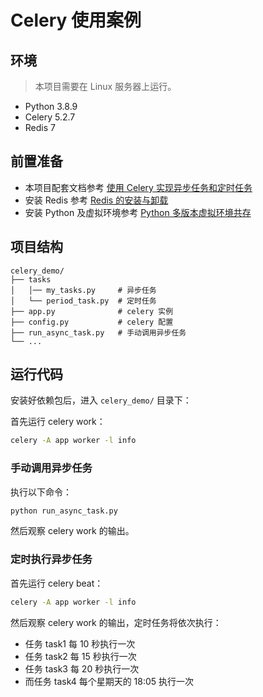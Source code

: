 # Celery 使用案例

## 环境

> 本项目需要在 Linux 服务器上运行。

* Python 3.8.9
* Celery 5.2.7
* Redis 7

## 前置准备

* 本项目配套文档参考 [使用 Celery 实现异步任务和定时任务](https://www.fedbook.cn/backend-knowledge/python/python-lib-celery/)
* 安装 Redis 参考 [Redis 的安装与卸载](https://www.fedbook.cn/basic-skills/redis/installation-of-redis/)
* 安装 Python 及虚拟环境参考 [Python 多版本虚拟环境共存](https://www.fedbook.cn/backend-knowledge/python/multiple-python-install-on-linux/)

## 项目结构

```
celery_demo/
├── tasks
│   │── my_tasks.py     # 异步任务
│   └── period_task.py  # 定时任务
├── app.py              # celery 实例
├── config.py           # celery 配置
├── run_async_task.py   # 手动调用异步任务
└── ...
```

## 运行代码

安装好依赖包后，进入 `celery_demo/` 目录下：

首先运行 celery work：

```bash
celery -A app worker -l info
```

### 手动调用异步任务

执行以下命令：

```bash
python run_async_task.py
```

然后观察 celery work 的输出。

### 定时执行异步任务

首先运行 celery beat：

```bash
celery -A app worker -l info
```

然后观察 celery work 的输出，定时任务将依次执行：

* 任务 task1 每 10 秒执行一次
* 任务 task2 每 15 秒执行一次
* 任务 task3 每 20 秒执行一次
* 而任务 task4 每个星期天的 18:05 执行一次
